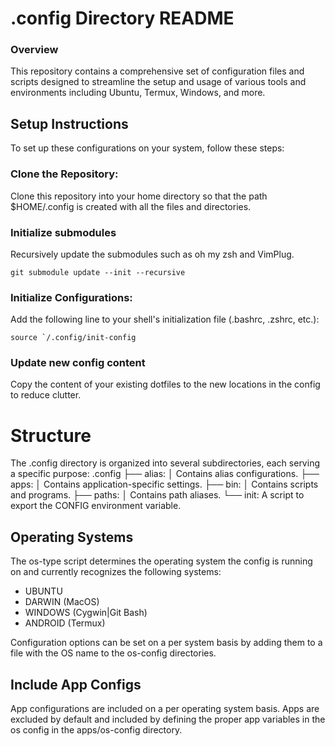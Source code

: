 # .config Directory README

### Overview
This repository contains a comprehensive set of configuration files and scripts designed to streamline the setup and usage of various tools and environments including Ubuntu, Termux, Windows, and more.

## Setup Instructions
To set up these configurations on your system, follow these steps:

### Clone the Repository:
Clone this repository into your home directory so that the path $HOME/.config is created with all the files and directories.

### Initialize submodules
Recursively update the submodules such as oh my zsh and VimPlug.
```
git submodule update --init --recursive
```

### Initialize Configurations:
Add the following line to your shell's initialization file (.bashrc, .zshrc, etc.):
```
source `/.config/init-config
```

### Update new config content
Copy the content of your existing dotfiles to the new locations in the config to reduce clutter.

# Structure
The .config directory is organized into several subdirectories, each serving a specific purpose:
.config
├── alias:
│   Contains alias configurations.
├── apps:
│   Contains application-specific settings.
├── bin:
│   Contains scripts and programs.
├── paths:
│   Contains path aliases.
└── init:
    A script to export the CONFIG environment variable.

## Operating Systems
The os-type script determines the operating system the config is running on and currently recognizes the following systems:
- UBUNTU
- DARWIN (MacOS)
- WINDOWS (Cygwin|Git Bash)
- ANDROID (Termux)

Configuration options can be set on a per system basis by adding them to a file with the OS name to the os-config directories.

## Include App Configs
App configurations are included on a per operating system basis. Apps are excluded by default and included by defining the proper app variables in the os config in the apps/os-config directory.